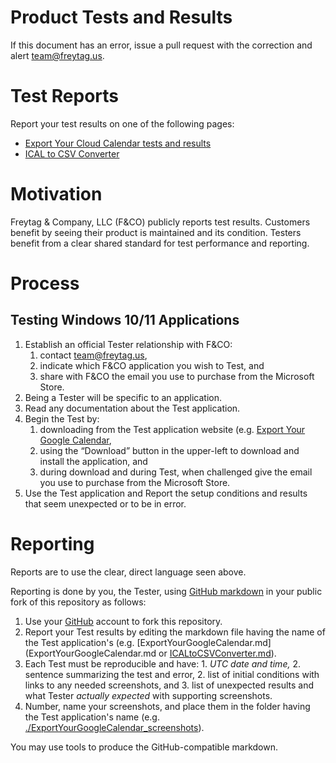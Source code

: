 # Product Tests and Results

If this document has an error, issue a pull request with the correction and alert team@freytag.us.

# Test Reports

Report your test results on one of the following pages:

* [Export Your Cloud Calendar tests and results](ExportYourGoogleCalendar.md)
* [ICAL to CSV Converter](ICALtoCSVConverter.md)

# Motivation

Freytag & Company, LLC (F&CO) publicly reports test results.  Customers benefit by seeing their product is maintained and its condition.  Testers benefit from a clear shared standard for test performance and reporting.

# Process

## Testing Windows 10/11 Applications

1. Establish an official Tester relationship with F&CO:
	1. contact team@freytag.us, 
	2. indicate which F&CO application you wish to Test, and 
	3. share with F&CO the email you use to purchase from the Microsoft Store.
2. Being a Tester will be specific to an application.
3. Read any documentation about the Test application.
4. Begin the Test by: 
	1. downloading from the Test application website (e.g. [Export Your Google Calendar](https://freytag.us/export-google-calendar),
	2. using the “Download” button in the upper-left to download and install the application, and 
	3. during download and during Test, when challenged give the email you use to purchase from the Microsoft Store.
5. Use the Test application and Report the setup conditions and results that seem unexpected or to be in error.  

# Reporting

Reports are to use the clear, direct language seen above.  

Reporting is done by you, the Tester, using [GitHub markdown](https://docs.github.com/en/get-started/writing-on-github/getting-started-with-writing-and-formatting-on-github/basic-writing-and-formatting-syntax) in your public fork of this repository as follows:

1. Use your [GitHub](https://github.com) account to fork this repository.
2. Report your Test results by editing the markdown file having the name of the Test application's (e.g. [ExportYourGoogleCalendar.md](ExportYourGoogleCalendar.md or [ICALtoCSVConverter.md](ICALtoCSVConverter.md)).
  1. Each Test must be reproducible and have:
    1. *UTC date and time,*
    2. sentence summarizing the test and error,
    2. list of initial conditions with links to any needed screenshots, and 
    3. list of unexpected results and what Tester _actually expected_ with supporting screenshots.
3. Number, name your screenshots, and place them in the folder having the Test application's name (e.g. [./ExportYourGoogleCalendar_screenshots](/ExportYourGoogleCalendar_screenshots/SCREENSHOTS_GO_HERE.md)).

You may use tools to produce the GitHub-compatible markdown.